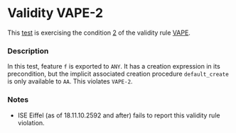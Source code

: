 # Validity VAPE-2

This [test](.) is exercising the condition [2](../Readme.md) of the validity rule [VAPE](../../vape/Readme.md).

### Description

In this test, feature `f` is exported to `ANY`. It has a creation expression in its precondition, but the implicit associated creation procedure `default_create` is only available to `AA`. This violates `VAPE-2`.

### Notes

* ISE Eiffel (as of 18.11.10.2592 and after) fails to report this validity rule violation.
